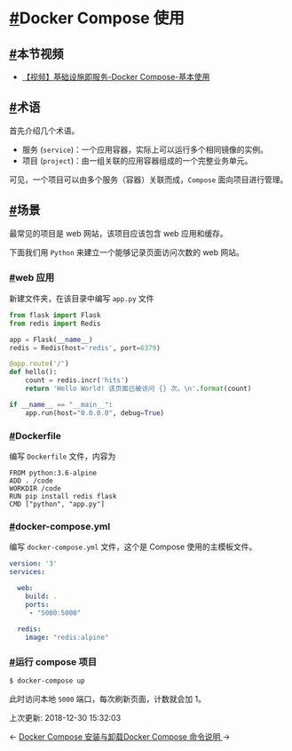 # [#](https://funtl.com/zh/docker-compose/Docker-Compose-使用.html#docker-compose-使用)Docker Compose 使用

## [#](https://funtl.com/zh/docker-compose/Docker-Compose-使用.html#本节视频)本节视频

- [【视频】基础设施即服务-Docker Compose-基本使用](https://www.bilibili.com/video/av27548248)

## [#](https://funtl.com/zh/docker-compose/Docker-Compose-使用.html#术语)术语

首先介绍几个术语。

- 服务 (`service`)：一个应用容器，实际上可以运行多个相同镜像的实例。
- 项目 (`project`)：由一组关联的应用容器组成的一个完整业务单元。

可见，一个项目可以由多个服务（容器）关联而成，`Compose` 面向项目进行管理。

## [#](https://funtl.com/zh/docker-compose/Docker-Compose-使用.html#场景)场景

最常见的项目是 web 网站，该项目应该包含 web 应用和缓存。

下面我们用 `Python` 来建立一个能够记录页面访问次数的 web 网站。

### [#](https://funtl.com/zh/docker-compose/Docker-Compose-使用.html#web-应用)web 应用

新建文件夹，在该目录中编写 `app.py` 文件

```python
from flask import Flask
from redis import Redis

app = Flask(__name__)
redis = Redis(host='redis', port=6379)

@app.route('/')
def hello():
    count = redis.incr('hits')
    return 'Hello World! 该页面已被访问 {} 次。\n'.format(count)

if __name__ == "__main__":
    app.run(host="0.0.0.0", debug=True)
```

### [#](https://funtl.com/zh/docker-compose/Docker-Compose-使用.html#dockerfile)Dockerfile

编写 `Dockerfile` 文件，内容为

```docker
FROM python:3.6-alpine
ADD . /code
WORKDIR /code
RUN pip install redis flask
CMD ["python", "app.py"]
```

### [#](https://funtl.com/zh/docker-compose/Docker-Compose-使用.html#docker-compose-yml)docker-compose.yml

编写 `docker-compose.yml` 文件，这个是 Compose 使用的主模板文件。

```yaml
version: '3'
services:

  web:
    build: .
    ports:
     - "5000:5000"
     
  redis:
    image: "redis:alpine"
```

### [#](https://funtl.com/zh/docker-compose/Docker-Compose-使用.html#运行-compose-项目)运行 compose 项目

```bash
$ docker-compose up
```

此时访问本地 `5000` 端口，每次刷新页面，计数就会加 1。

上次更新: 2018-12-30 15:32:03

← [Docker Compose 安装与卸载](https://funtl.com/zh/docker-compose/Docker-Compose-安装与卸载.html)[Docker Compose 命令说明 ](https://funtl.com/zh/docker-compose/Docker-Compose-命令说明.html)→